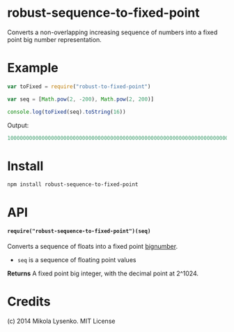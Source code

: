 robust-sequence-to-fixed-point
==============================
Converts a non-overlapping increasing sequence of numbers into a fixed point big number representation.

# Example

```javascript
var toFixed = require("robust-to-fixed-point")

var seq = [Math.pow(2, -200), Math.pow(2, 200)]

console.log(toFixed(seq).toString(16))
```

Output:

```javascript
1000000000000000000000000000000000000000000000000000000000000000000000000000000000000000000000000000100000000000000000000000000000000000000000000000000000000000000000000000000000000000000000000000000000000000000000000000000000000000000000000000000000000000000000000000000000000000000000000000000000000000000
```

# Install

```
npm install robust-sequence-to-fixed-point
```

# API

#### `require("robust-sequence-to-fixed-point")(seq)`
Converts a sequence of floats into a fixed point [bignumber](https://www.npmjs.org/package/bn.js).

* `seq` is a sequence of floating point values

**Returns** A fixed point big integer, with the decimal point at 2^1024.

# Credits
(c) 2014 Mikola Lysenko. MIT License